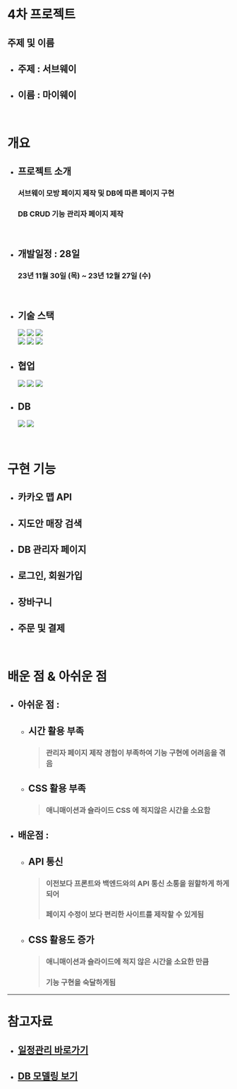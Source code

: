 # 4차 프로젝트

## 주제 및 이름
  - ## 주제 : 서브웨이
  - ## 이름 : 마이웨이

<br />

# 개요

- ## 프로젝트 소개
  ### 서브웨이 모방 페이지 제작 및 DB에 따른 페이지 구현
  ### DB CRUD 기능 관리자 페이지 제작 

<br />

- ## 개발일정 : 28일
  ### 23년 11월 30일 (목) ~ 23년 12월 27일 (수)

<br>

- ## 기술 스택
  <img src="https://img.shields.io/badge/html5-E34F26?style=for-the-badge&logo=html5&logoColor=white">
  <img src="https://img.shields.io/badge/css3-1572B6?style=for-the-badge&logo=css3&logoColor=white">
  <img src="https://img.shields.io/badge/javascript-F7DF1E?style=for-the-badge&logo=javascript&logoColor=black">
  <br />
  <img src="https://img.shields.io/badge/react-61DAFB?style=for-the-badge&logo=react&logoColor=black">
  <img src="https://img.shields.io/badge/node.js-339933?style=for-the-badge&logo=Node.js&logoColor=white">
  <img src="https://img.shields.io/badge/express-000000?style=for-the-badge&logo=express&logoColor=white">

- ## 협업
  <img src="https://img.shields.io/badge/kakaotalk-FFCD00?style=for-the-badge&logo=kakaotalk&logoColor=white">
  <img src="https://img.shields.io/badge/discord-5865F2?style=for-the-badge&logo=discord&logoColor=white">
  <img src="https://img.shields.io/badge/github-181717?style=for-the-badge&logo=github&logoColor=white">

- ## DB
  <img src="https://img.shields.io/badge/mysql-4479A1?style=for-the-badge&logo=mysql&logoColor=white">
  <img src="https://img.shields.io/badge/sequelize-52B0E7?style=for-the-badge&logo=sequelize&logoColor=white">

<br>

# 구현 기능

- ## 카카오 맵 API
- ## 지도안 매장 검색
- ## DB 관리자 페이지
- ## 로그인, 회원가입
- ## 장바구니
- ## 주문 및 결제

<br>

# 배운 점 & 아쉬운 점

- ## 아쉬운 점 :
    - ## 시간 활용 부족
      > ### 관리자 페이지 제작 경험이 부족하여 기능 구현에 어려움을 겪음
    - ## CSS 활용 부족
      > ### 애니매이션과 슬라이드 CSS 에 적지않은 시간을 소요함

- ## 배운점 :
    - ## API 통신
      > ### 이전보다 프론트와 백엔드와의 API 통신 소통을 원할하게 하게 되어
      > ### 페이지 수정이 보다 편리한 사이트를 제작할 수 있게됨
    - ## CSS 활용도 증가
      > ### 애니매이션과 슬라이드에 적지 않은 시간을 소요한 만큼
      > ### 기능 구현을 숙달하게됨

---

# 참고자료

- ## <a href="https://docs.google.com/spreadsheets/d/1drNUTOtFHtqffZ6alQuUwb4Z20koVz35DjbzICQPuvg/edit#gid=0">일정관리 바로가기</a>

- ## <a href="https://dbdiagram.io/d/popol4-65692e373be149578717117f">DB 모델링 보기</a>
